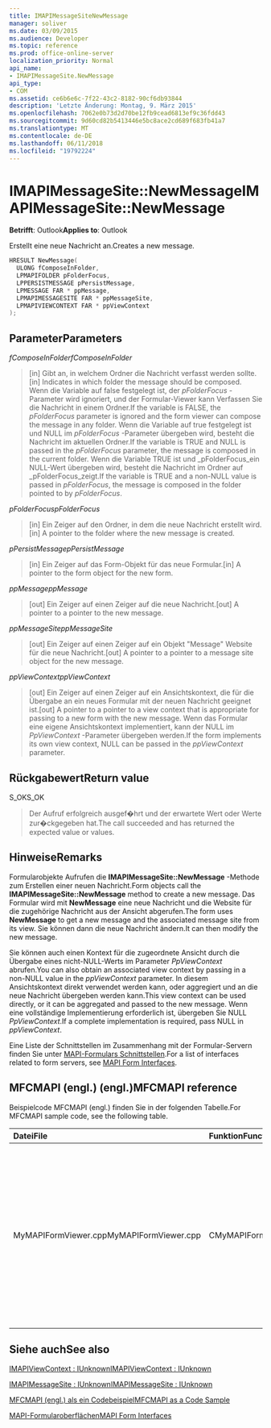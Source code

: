 ```yaml
---
title: IMAPIMessageSiteNewMessage
manager: soliver
ms.date: 03/09/2015
ms.audience: Developer
ms.topic: reference
ms.prod: office-online-server
localization_priority: Normal
api_name:
- IMAPIMessageSite.NewMessage
api_type:
- COM
ms.assetid: ce6b6e6c-7f22-43c2-8182-90cf6db93844
description: 'Letzte Änderung: Montag, 9. März 2015'
ms.openlocfilehash: 7062e0b73d2d70be12fb9cead6813ef9c36fdd43
ms.sourcegitcommit: 9d60cd82b5413446e5bc8ace2cd689f683fb41a7
ms.translationtype: MT
ms.contentlocale: de-DE
ms.lasthandoff: 06/11/2018
ms.locfileid: "19792224"
---
```

# <a name="imapimessagesitenewmessage"></a><span data-ttu-id="d7730-103">IMAPIMessageSite::NewMessage</span><span class="sxs-lookup"><span data-stu-id="d7730-103">IMAPIMessageSite::NewMessage</span></span>

  
  
<span data-ttu-id="d7730-104">**Betrifft**: Outlook</span><span class="sxs-lookup"><span data-stu-id="d7730-104">**Applies to**: Outlook</span></span> 
  
<span data-ttu-id="d7730-105">Erstellt eine neue Nachricht an.</span><span class="sxs-lookup"><span data-stu-id="d7730-105">Creates a new message.</span></span>
  
```cpp
HRESULT NewMessage(
  ULONG fComposeInFolder,
  LPMAPIFOLDER pFolderFocus,
  LPPERSISTMESSAGE pPersistMessage,
  LPMESSAGE FAR * ppMessage,
  LPMAPIMESSAGESITE FAR * ppMessageSite,
  LPMAPIVIEWCONTEXT FAR * ppViewContext
);
```

## <a name="parameters"></a><span data-ttu-id="d7730-106">Parameter</span><span class="sxs-lookup"><span data-stu-id="d7730-106">Parameters</span></span>

 <span data-ttu-id="d7730-107">_fComposeInFolder_</span><span class="sxs-lookup"><span data-stu-id="d7730-107">_fComposeInFolder_</span></span>
  
> <span data-ttu-id="d7730-108">[in] Gibt an, in welchem Ordner die Nachricht verfasst werden sollte.</span><span class="sxs-lookup"><span data-stu-id="d7730-108">[in] Indicates in which folder the message should be composed.</span></span> <span data-ttu-id="d7730-109">Wenn die Variable auf false festgelegt ist, der _pFolderFocus_ -Parameter wird ignoriert, und der Formular-Viewer kann Verfassen Sie die Nachricht in einem Ordner.</span><span class="sxs-lookup"><span data-stu-id="d7730-109">If the variable is FALSE, the  _pFolderFocus_ parameter is ignored and the form viewer can compose the message in any folder.</span></span> <span data-ttu-id="d7730-110">Wenn die Variable auf true festgelegt ist und NULL im _pFolderFocus_ -Parameter übergeben wird, besteht die Nachricht im aktuellen Ordner.</span><span class="sxs-lookup"><span data-stu-id="d7730-110">If the variable is TRUE and NULL is passed in the  _pFolderFocus_ parameter, the message is composed in the current folder.</span></span> <span data-ttu-id="d7730-111">Wenn die Variable TRUE ist und _pFolderFocus_ein NULL-Wert übergeben wird, besteht die Nachricht im Ordner auf _pFolderFocus_zeigt.</span><span class="sxs-lookup"><span data-stu-id="d7730-111">If the variable is TRUE and a non-NULL value is passed in  _pFolderFocus_, the message is composed in the folder pointed to by  _pFolderFocus_.</span></span>
    
 <span data-ttu-id="d7730-112">_pFolderFocus_</span><span class="sxs-lookup"><span data-stu-id="d7730-112">_pFolderFocus_</span></span>
  
> <span data-ttu-id="d7730-113">[in] Ein Zeiger auf den Ordner, in dem die neue Nachricht erstellt wird.</span><span class="sxs-lookup"><span data-stu-id="d7730-113">[in] A pointer to the folder where the new message is created.</span></span>
    
 <span data-ttu-id="d7730-114">_pPersistMessage_</span><span class="sxs-lookup"><span data-stu-id="d7730-114">_pPersistMessage_</span></span>
  
> <span data-ttu-id="d7730-115">[in] Ein Zeiger auf das Form-Objekt für das neue Formular.</span><span class="sxs-lookup"><span data-stu-id="d7730-115">[in] A pointer to the form object for the new form.</span></span>
    
 <span data-ttu-id="d7730-116">_ppMessage_</span><span class="sxs-lookup"><span data-stu-id="d7730-116">_ppMessage_</span></span>
  
> <span data-ttu-id="d7730-117">[out] Ein Zeiger auf einen Zeiger auf die neue Nachricht.</span><span class="sxs-lookup"><span data-stu-id="d7730-117">[out] A pointer to a pointer to the new message.</span></span>
    
 <span data-ttu-id="d7730-118">_ppMessageSite_</span><span class="sxs-lookup"><span data-stu-id="d7730-118">_ppMessageSite_</span></span>
  
> <span data-ttu-id="d7730-119">[out] Ein Zeiger auf einen Zeiger auf ein Objekt "Message" Website für die neue Nachricht.</span><span class="sxs-lookup"><span data-stu-id="d7730-119">[out] A pointer to a pointer to a message site object for the new message.</span></span>
    
 <span data-ttu-id="d7730-120">_ppViewContext_</span><span class="sxs-lookup"><span data-stu-id="d7730-120">_ppViewContext_</span></span>
  
> <span data-ttu-id="d7730-121">[out] Ein Zeiger auf einen Zeiger auf ein Ansichtskontext, die für die Übergabe an ein neues Formular mit der neuen Nachricht geeignet ist.</span><span class="sxs-lookup"><span data-stu-id="d7730-121">[out] A pointer to a pointer to a view context that is appropriate for passing to a new form with the new message.</span></span> <span data-ttu-id="d7730-122">Wenn das Formular eine eigene Ansichtskontext implementiert, kann der NULL im _PpViewContext_ -Parameter übergeben werden.</span><span class="sxs-lookup"><span data-stu-id="d7730-122">If the form implements its own view context, NULL can be passed in the  _ppViewContext_ parameter.</span></span> 
    
## <a name="return-value"></a><span data-ttu-id="d7730-123">Rückgabewert</span><span class="sxs-lookup"><span data-stu-id="d7730-123">Return value</span></span>

<span data-ttu-id="d7730-124">S_OK</span><span class="sxs-lookup"><span data-stu-id="d7730-124">S_OK</span></span> 
  
> <span data-ttu-id="d7730-125">Der Aufruf erfolgreich ausgef�hrt und der erwartete Wert oder Werte zur�ckgegeben hat.</span><span class="sxs-lookup"><span data-stu-id="d7730-125">The call succeeded and has returned the expected value or values.</span></span>
    
## <a name="remarks"></a><span data-ttu-id="d7730-126">Hinweise</span><span class="sxs-lookup"><span data-stu-id="d7730-126">Remarks</span></span>

<span data-ttu-id="d7730-127">Formularobjekte Aufrufen die **IMAPIMessageSite::NewMessage** -Methode zum Erstellen einer neuen Nachricht.</span><span class="sxs-lookup"><span data-stu-id="d7730-127">Form objects call the **IMAPIMessageSite::NewMessage** method to create a new message.</span></span> <span data-ttu-id="d7730-128">Das Formular wird mit **NewMessage** eine neue Nachricht und die Website für die zugehörige Nachricht aus der Ansicht abgerufen.</span><span class="sxs-lookup"><span data-stu-id="d7730-128">The form uses **NewMessage** to get a new message and the associated message site from its view.</span></span> <span data-ttu-id="d7730-129">Sie können dann die neue Nachricht ändern.</span><span class="sxs-lookup"><span data-stu-id="d7730-129">It can then modify the new message.</span></span> 
  
<span data-ttu-id="d7730-130">Sie können auch einen Kontext für die zugeordnete Ansicht durch die Übergabe eines nicht-NULL-Werts im Parameter _PpViewContext_ abrufen.</span><span class="sxs-lookup"><span data-stu-id="d7730-130">You can also obtain an associated view context by passing in a non-NULL value in the  _ppViewContext_ parameter.</span></span> <span data-ttu-id="d7730-131">In diesem Ansichtskontext direkt verwendet werden kann, oder aggregiert und an die neue Nachricht übergeben werden kann.</span><span class="sxs-lookup"><span data-stu-id="d7730-131">This view context can be used directly, or it can be aggregated and passed to the new message.</span></span> <span data-ttu-id="d7730-132">Wenn eine vollständige Implementierung erforderlich ist, übergeben Sie NULL _PpViewContext_.</span><span class="sxs-lookup"><span data-stu-id="d7730-132">If a complete implementation is required, pass NULL in  _ppViewContext_.</span></span>
  
<span data-ttu-id="d7730-133">Eine Liste der Schnittstellen im Zusammenhang mit der Formular-Servern finden Sie unter [MAPI-Formulars Schnittstellen](mapi-form-interfaces.md).</span><span class="sxs-lookup"><span data-stu-id="d7730-133">For a list of interfaces related to form servers, see [MAPI Form Interfaces](mapi-form-interfaces.md).</span></span>
  
## <a name="mfcmapi-reference"></a><span data-ttu-id="d7730-134">MFCMAPI (engl.) (engl.)</span><span class="sxs-lookup"><span data-stu-id="d7730-134">MFCMAPI reference</span></span>

<span data-ttu-id="d7730-135">Beispielcode MFCMAPI (engl.) finden Sie in der folgenden Tabelle.</span><span class="sxs-lookup"><span data-stu-id="d7730-135">For MFCMAPI sample code, see the following table.</span></span>
  
|<span data-ttu-id="d7730-136">**Datei**</span><span class="sxs-lookup"><span data-stu-id="d7730-136">**File**</span></span>|<span data-ttu-id="d7730-137">**Funktion**</span><span class="sxs-lookup"><span data-stu-id="d7730-137">**Function**</span></span>|<span data-ttu-id="d7730-138">**Comment**</span><span class="sxs-lookup"><span data-stu-id="d7730-138">**Comment**</span></span>|
|:-----|:-----|:-----|
|<span data-ttu-id="d7730-139">MyMAPIFormViewer.cpp</span><span class="sxs-lookup"><span data-stu-id="d7730-139">MyMAPIFormViewer.cpp</span></span>  <br/> |<span data-ttu-id="d7730-140">CMyMAPIFormViewer::NewMessage</span><span class="sxs-lookup"><span data-stu-id="d7730-140">CMyMAPIFormViewer::NewMessage</span></span>  <br/> |<span data-ttu-id="d7730-141">MFCMAPI (engl.) wird die **IMAPIMessageSite::NewMessage** -Methode verwendet, um eine neue Nachricht erstellen, instanziieren Sie einen neues Formular Viewer und Aufrufen von **SetPersist** , um die Nachricht auf dem Formular Viewer festzulegen.</span><span class="sxs-lookup"><span data-stu-id="d7730-141">MFCMAPI uses the **IMAPIMessageSite::NewMessage** method to create a new message, instantiate a new form viewer, and call **SetPersist** to set the message on the form viewer.</span></span> <span data-ttu-id="d7730-142">Schließlich gibt den Formular-Viewer als Website für die Nachricht zurück.</span><span class="sxs-lookup"><span data-stu-id="d7730-142">Finally, it returns the form viewer as the message site.</span></span>  <br/> |
   
## <a name="see-also"></a><span data-ttu-id="d7730-143">Siehe auch</span><span class="sxs-lookup"><span data-stu-id="d7730-143">See also</span></span>



[<span data-ttu-id="d7730-144">IMAPIViewContext : IUnknown</span><span class="sxs-lookup"><span data-stu-id="d7730-144">IMAPIViewContext : IUnknown</span></span>](imapiviewcontextiunknown.md)
  
[<span data-ttu-id="d7730-145">IMAPIMessageSite : IUnknown</span><span class="sxs-lookup"><span data-stu-id="d7730-145">IMAPIMessageSite : IUnknown</span></span>](imapimessagesiteiunknown.md)


[<span data-ttu-id="d7730-146">MFCMAPI (engl.) als ein Codebeispiel</span><span class="sxs-lookup"><span data-stu-id="d7730-146">MFCMAPI as a Code Sample</span></span>](mfcmapi-as-a-code-sample.md)
  
[<span data-ttu-id="d7730-147">MAPI-Formularoberflächen</span><span class="sxs-lookup"><span data-stu-id="d7730-147">MAPI Form Interfaces</span></span>](mapi-form-interfaces.md)

